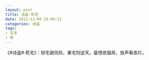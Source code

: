 ```yaml
---
layout: post
title: 诗盗·死宅
date: 2013-11-09 19:09:21
categories: 诗盗
tags:
- 五言
- 喷
---
```

《#诗盗#·死宅》：轻宅避风险，重宅则逆天。最恨夜猫屌，放声看夜片。
